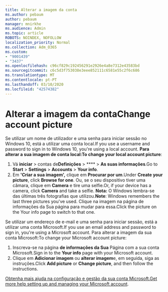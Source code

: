 ```yaml
---
title: Alterar a imagem da conta
ms.author: pebaum
author: pebaum
manager: mnirkhe
ms.audience: Admin
ms.topic: article
ROBOTS: NOINDEX, NOFOLLOW
localization_priority: Normal
ms.collection: Adm_O365
ms.custom:
- "9001439"
- "3437"
ms.openlocfilehash: c96cf829c192456291e2926e4a8e7312e43583bd
ms.sourcegitcommit: c6c5d3f753038e3eee852111c6581e55c2f6c686
ms.translationtype: MT
ms.contentlocale: pt-PT
ms.lasthandoff: 03/10/2020
ms.locfileid: "42574382"
---
```

# <a name="change-account-picture"></a><span data-ttu-id="84243-102">Alterar a imagem da conta</span><span class="sxs-lookup"><span data-stu-id="84243-102">Change account picture</span></span>

<span data-ttu-id="84243-103">Se utilizar um nome de utilizador e uma senha para iniciar sessão no Windows 10, está a utilizar uma conta local.</span><span class="sxs-lookup"><span data-stu-id="84243-103">If you use a username and password to sign in to Windows 10, you're using a local account.</span></span> <span data-ttu-id="84243-104">**Para alterar a sua imagem de conta local:**</span><span class="sxs-lookup"><span data-stu-id="84243-104">**To change your local account picture**:</span></span>

1. <span data-ttu-id="84243-105">Vá **iniciar** > contas de**Definições** > \*\*\*\* > **As suas informações**.</span><span class="sxs-lookup"><span data-stu-id="84243-105">Go to **Start** > **Settings** > **Accounts** > **Your info**.</span></span>
2. <span data-ttu-id="84243-106">Em **'Criar a sua imagem',** clique em **Procurar por um**.</span><span class="sxs-lookup"><span data-stu-id="84243-106">Under **Create your picture**, click **Browse for one**.</span></span> <span data-ttu-id="84243-107">Ou, se o seu dispositivo tiver uma câmara, clique em **Camera** e tire uma selfie.</span><span class="sxs-lookup"><span data-stu-id="84243-107">Or, if your device has a camera, click **Camera** and take a selfie.</span></span> 
    <span data-ttu-id="84243-108">**Nota:** O Windows lembra-se das últimas três fotografias que utilizou.</span><span class="sxs-lookup"><span data-stu-id="84243-108">**Note**: Windows remembers the last three pictures you've used.</span></span> <span data-ttu-id="84243-109">Clique na imagem na página de informações da Sua página para mudar para essa.</span><span class="sxs-lookup"><span data-stu-id="84243-109">Click the picture on the Your info page to switch to that one.</span></span>

<span data-ttu-id="84243-110">Se utilizar um endereço de e-mail e uma senha para iniciar sessão, está a utilizar uma conta Microsoft.</span><span class="sxs-lookup"><span data-stu-id="84243-110">If you use an email address and password to sign in, you're using a Microsoft account.</span></span> <span data-ttu-id="84243-111">Para alterar a imagem da sua conta Microsoft:</span><span class="sxs-lookup"><span data-stu-id="84243-111">To change your Microsoft account picture:</span></span>

1. <span data-ttu-id="84243-112">Inscreva-se na página **de informações da Sua** Página com a sua conta Microsoft.</span><span class="sxs-lookup"><span data-stu-id="84243-112">Sign in to the **Your info** page with your Microsoft account.</span></span>
2. <span data-ttu-id="84243-113">Clique em **Adicionar imagem** ou **alterar imagem**e, em seguida, siga as instruções.</span><span class="sxs-lookup"><span data-stu-id="84243-113">Click **Add picture** or **Change picture**, and then follow the instructions.</span></span>

<span data-ttu-id="84243-114">[Obtenha mais ajuda na configuração e gestão da sua conta Microsoft.](https://support.microsoft.com/products/microsoft-account?category=manage-account)</span><span class="sxs-lookup"><span data-stu-id="84243-114">[Get more help setting up and managing your Microsoft account](https://support.microsoft.com/products/microsoft-account?category=manage-account).</span></span>
